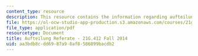 ```yaml
---
content_type: resource
description: This resource contains the information regarding aufteilung referate.
file: https://ol-ocw-studio-app-production.s3.amazonaws.com/courses/21g-412-advanced-german-literature-culture-madness-murder-mysteries-fall-2014/aa3bdb8cdd6987a98af8586899bacdb2_MIT21G_412F14_Wo3-4_Ref_L.pdf
file_type: application/pdf
resourcetype: Document
title: Aufteilung Referate - 21G.412 Fall 2014
uid: aa3bdb8c-dd69-87a9-8af8-586899bacdb2
---
```

